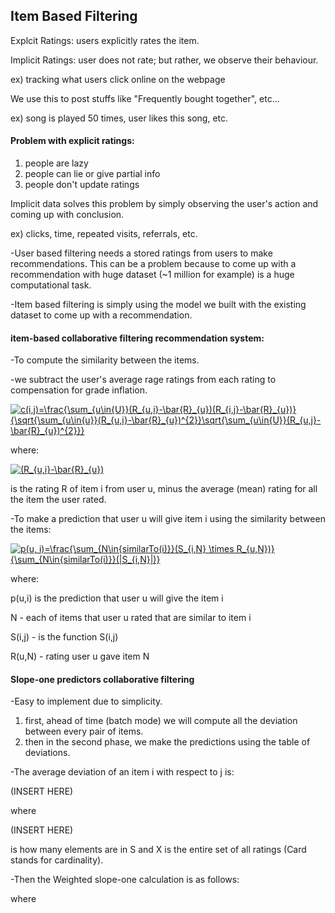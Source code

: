 ## Item Based Filtering

Explcit Ratings: users explicitly rates the item.

Implicit Ratings: user does not rate; but rather, we observe their behaviour.

ex) tracking what users click online on the webpage

We use this to post stuffs like "Frequently bought together", etc...

ex) song is played 50 times, user likes this song, etc.

#### Problem with explicit ratings:
1. people are lazy
2. people can lie or give partial info
3. people don't update ratings

Implicit data solves this problem by simply observing the user's action and coming up with conclusion.

ex) clicks, time, repeated visits, referrals, etc.

-User based filtering needs a stored ratings from users to make recommendations. This can be a problem because 
to come up with a recommendation with huge dataset (~1 million for example) is a huge computational task.

-Item based filtering is simply using the model we built with the existing dataset to come up with a recommendation.

#### item-based collaborative filtering recommendation system:

-To compute the similarity between the items.

-we subtract the user's average rage ratings from each rating to compensation for grade inflation.

<a href="https://www.codecogs.com/eqnedit.php?latex=c(i,j)=\frac{\sum_{u\in{U}}(R_{u,i}-\bar{R}_{u})(R_{i,j}-\bar{R}_{u})}{\sqrt{\sum_{u\in{u}}(R_{u,i}-\bar{R}_{u})^{2}}\sqrt{\sum_{u\in{U}}(R_{u,j}-\bar{R}_{u})^{2}}}" target="_blank"><img src="https://latex.codecogs.com/gif.latex?c(i,j)=\frac{\sum_{u\in{U}}(R_{u,i}-\bar{R}_{u})(R_{i,j}-\bar{R}_{u})}{\sqrt{\sum_{u\in{u}}(R_{u,i}-\bar{R}_{u})^{2}}\sqrt{\sum_{u\in{U}}(R_{u,j}-\bar{R}_{u})^{2}}}" title="c(i,j)=\frac{\sum_{u\in{U}}(R_{u,i}-\bar{R}_{u})(R_{i,j}-\bar{R}_{u})}{\sqrt{\sum_{u\in{u}}(R_{u,i}-\bar{R}_{u})^{2}}\sqrt{\sum_{u\in{U}}(R_{u,j}-\bar{R}_{u})^{2}}}" /></a>

where:

<a href="https://www.codecogs.com/eqnedit.php?latex=(R_{u,i}-\bar{R}_{u})" target="_blank"><img src="https://latex.codecogs.com/gif.latex?(R_{u,i}-\bar{R}_{u})" title="(R_{u,i}-\bar{R}_{u})" /></a>

is the rating R of item i from user u, minus the average (mean) rating for all the item the user rated.

-To make a prediction that user u will give item i using the similarity between the items:

<a href="https://www.codecogs.com/eqnedit.php?latex=p(u,&space;i)=\frac{\sum_{N\in{similarTo(i)}}(S_{i,N}&space;\times&space;R_{u,N})}{\sum_{N\in{similarTo(i)}}(|S_{i,N}|)}" target="_blank"><img src="https://latex.codecogs.com/gif.latex?p(u,&space;i)=\frac{\sum_{N\in{similarTo(i)}}(S_{i,N}&space;\times&space;R_{u,N})}{\sum_{N\in{similarTo(i)}}(|S_{i,N}|)}" title="p(u, i)=\frac{\sum_{N\in{similarTo(i)}}(S_{i,N} \times R_{u,N})}{\sum_{N\in{similarTo(i)}}(|S_{i,N}|)}" /></a>

where:

p(u,i) is the prediction that user u will give the item i

N - each of items that user u rated that are similar to item i

S(i,j) - is the function S(i,j) 

R(u,N) - rating user u gave item N

#### Slope-one predictors collaborative filtering

-Easy to implement due to simplicity.

1. first, ahead of time (batch mode) we will compute all the deviation between 
every pair of items. 
2. then in the second phase, we make the predictions using the table of deviations.

-The average deviation of an item i with respect to j is:

(INSERT HERE)

where

(INSERT HERE)

is how many elements are in S and X is the entire set of all ratings 
(Card stands for cardinality).

-Then the Weighted slope-one calculation is as follows:

where


